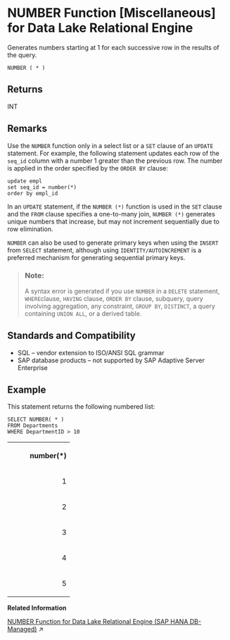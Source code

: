 <!-- loioa56a888784f21015bbaed2c2a214738e -->

# NUMBER Function \[Miscellaneous\] for Data Lake Relational Engine

Generates numbers starting at 1 for each successive row in the results of the query.



```
NUMBER ( * )
```



<a name="loioa56a888784f21015bbaed2c2a214738e__NUMBER_returns1"/>

## Returns

INT



<a name="loioa56a888784f21015bbaed2c2a214738e__NUMBER_remarks1"/>

## Remarks

Use the `NUMBER` function only in a select list or a `SET` clause of an `UPDATE` statement. For example, the following statement updates each row of the `seq_id` column with a number 1 greater than the previous row. The number is applied in the order specified by the `ORDER BY` clause:

```
update empl
set seq_id = number(*)
order by empl_id
```

In an `UPDATE` statement, if the `NUMBER (*)` function is used in the `SET` clause and the `FROM` clause specifies a one-to-many join, `NUMBER (*)` generates unique numbers that increase, but may not increment sequentially due to row elimination.

`NUMBER` can also be used to generate primary keys when using the `INSERT` from `SELECT` statement, although using `IDENTITY/AUTOINCREMENT` is a preferred mechanism for generating sequential primary keys.

> ### Note:  
> A syntax error is generated if you use `NUMBER` in a `DELETE` statement, `WHERE`clause, `HAVING` clause, `ORDER BY` clause, subquery, query involving aggregation, any constraint, `GROUP BY`, `DISTINCT`, a query containing `UNION ALL`, or a derived table.



<a name="loioa56a888784f21015bbaed2c2a214738e__NUMBER_standards1"/>

## Standards and Compatibility

-   SQL – vendor extension to ISO/ANSI SQL grammar
-   SAP database products – not supported by SAP Adaptive Server Enterprise



<a name="loioa56a888784f21015bbaed2c2a214738e__NUMBER_example1"/>

## Example

This statement returns the following numbered list:

```
SELECT NUMBER( * )
FROM Departments
WHERE DepartmentID > 10
```


<table>
<tr>
<th valign="top" rowspan="1">

          number\(\*\)



</th>
</tr>
<tr>
<td valign="top" rowspan="1">

                           1



</td>
</tr>
<tr>
<td valign="top" rowspan="1">

                           2



</td>
</tr>
<tr>
<td valign="top" rowspan="1">

                           3



</td>
</tr>
<tr>
<td valign="top" rowspan="1">

                           4



</td>
</tr>
<tr>
<td valign="top" rowspan="1">

                           5



</td>
</tr>
</table>

**Related Information**  


[NUMBER Function for Data Lake Relational Engine (SAP HANA DB-Managed)](https://help.sap.com/viewer/a898e08b84f21015969fa437e89860c8/2023_2_QRC/en-US/473f30fba028466f85cbeb5397f95320.html "Generates numbers starting at 1 for each successive row in the results of the query.") :arrow_upper_right:

